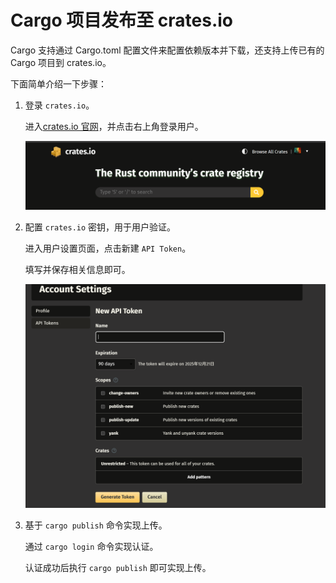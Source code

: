 # Cargo 项目发布至 crates.io

Cargo 支持通过 Cargo.toml 配置文件来配置依赖版本并下载，还支持上传已有的 Cargo 项目到 crates.io。

下面简单介绍一下步骤：

1. 登录 `crates.io`。

    进入[crates.io 官网](https://crates.io/)，并点击右上角登录用户。

    ![alt text](../../asserts/crate-io-user.png)

2. 配置 `crates.io` 密钥，用于用户验证。

    进入用户设置页面，点击新建 `API Token`。

    填写并保存相关信息即可。

    ![alt text](../../asserts/api-token.png)

3. 基于 `cargo publish` 命令实现上传。

    通过 `cargo login` 命令实现认证。

    认证成功后执行 `cargo publish` 即可实现上传。